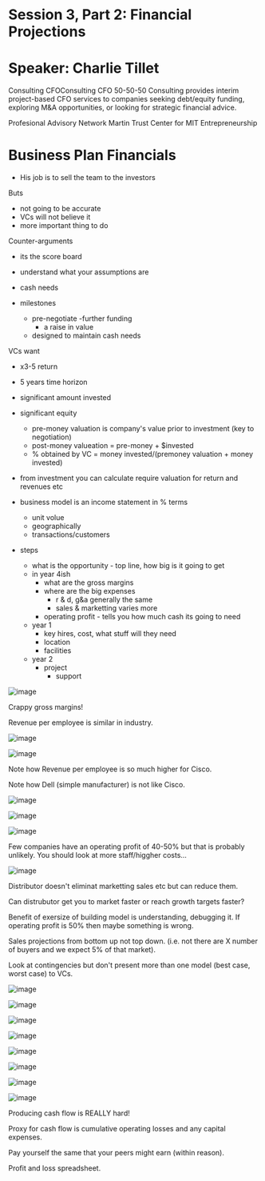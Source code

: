 

# Session 3, Part 2: Financial Projections


# Speaker: Charlie Tillet


Consulting CFOConsulting CFO
        50-50-50 Consulting provides interim project-based CFO services to companies seeking debt/equity funding, exploring M&A opportunities, or looking for strategic financial advice.

Profesional Advisory Network
Martin Trust Center for MIT Entrepreneurship


# Business Plan Financials


- His job is to sell the team to the investors

Buts
- not going to be accurate
- VCs will not believe it
- more important thing to do

Counter-arguments
- its the score board
- understand what your assumptions are
- cash needs

- milestones
	- pre-negotiate 
		-further funding
		- a raise in value
	- designed to maintain cash needs


VCs want
- x3-5 return
- 5 years time horizon
- significant amount invested
- significant equity
	- pre-money valuation is company's value prior to investment (key to negotiation)
	- post-money valueation = pre-money + $invested
	- % obtained by VC = money invested/(premoney valuation + money invested)

- from investment you can calculate require valuation for return and revenues etc

- business model is an income statement in % terms
	- unit volue
	- geographically
	- transactions/customers


- steps
	- what is the opportunity - top line, how big is it going to get
	- in year 4ish 
		- what are the gross margins
		- where are the big expenses
			- r & d, g&a generally the same
			- sales & marketting varies more
		- operating profit - tells you how much cash its going to need
	- year 1
		- key hires, cost, what stuff will they need
		- location
		- facilities
	- year 2
		- project 
			- support



![image](https://user-images.githubusercontent.com/62838185/152057148-8cb1d1ae-5db0-4ec4-b93b-f76fb4a522ea.png)

Crappy gross margins!

Revenue per employee is similar in industry.

![image](https://user-images.githubusercontent.com/62838185/152057394-76f9bffd-22eb-4e27-b6cb-f1db03646558.png)

![image](https://user-images.githubusercontent.com/62838185/152057523-0e8d9dc7-ae3a-42c7-a334-bd3d6ff15a74.png)

Note how Revenue per employee is so much higher for Cisco.

Note how Dell (simple manufacturer) is not like Cisco.

![image](https://user-images.githubusercontent.com/62838185/152057677-fe2e2f3d-5f44-4219-ab29-6cae5ebb8397.png)

![image](https://user-images.githubusercontent.com/62838185/152057756-13d09529-1688-4442-ba8e-55225af42f0e.png)

![image](https://user-images.githubusercontent.com/62838185/152058000-024bf288-0f13-49e1-bfbb-d7aafb23ba0a.png)

Few companies have an operating profit of 40-50% but that is probably unlikely. You should look at more staff/higgher costs...

![image](https://user-images.githubusercontent.com/62838185/152058361-819fd7f8-6c14-4992-a1e6-ddd5590a2485.png)

Distributor doesn't eliminat marketting sales etc but can reduce them.

Can distrubutor get you to market faster or reach growth targets faster?

Benefit of exersize of building model is understanding, debugging it. If operating profit is 50% then maybe something is wrong.

Sales projections from bottom up not top down. (i.e. not there are X number of buyers and we expect 5% of that market).

Look at contingencies but don't present more than one model (best case, worst case) to VCs.

![image](https://user-images.githubusercontent.com/62838185/152058996-26ddf363-d694-4948-a2a2-d9afcba61a59.png)

![image](https://user-images.githubusercontent.com/62838185/152059083-af127a72-7b5c-42ac-9998-af7d420c4dd5.png)

![image](https://user-images.githubusercontent.com/62838185/152059414-b8cf4d7e-2d6e-49c9-bdb2-0095846917d6.png)

![image](https://user-images.githubusercontent.com/62838185/152059467-4f8f26e7-03ec-4162-97ef-5b9f4829e756.png)

![image](https://user-images.githubusercontent.com/62838185/152059610-6c5b7bdb-2d63-4e7f-89c8-35254944e914.png)

![image](https://user-images.githubusercontent.com/62838185/152059671-632ae4d0-9edd-4ee8-a1bb-7aceba33bfc3.png)

![image](https://user-images.githubusercontent.com/62838185/152059715-e2078fdb-df00-4d7f-b683-4f423f5f290d.png)

![image](https://user-images.githubusercontent.com/62838185/152059760-9e0f75f5-5bed-4a15-80b5-4ad16734285e.png)

Producing cash flow is REALLY hard!

Proxy for cash flow is cumulative operating losses and any capital expenses.

Pay yourself the same that your peers might earn (within reason).

Profit and loss spreadsheet.
















